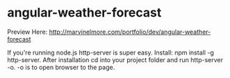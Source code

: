 # angular-weather-forecast

Preview Here: http://marvinelmore.com/portfolio/dev/angular-weather-forecast

If you're running node.js http-server is super easy. Install: npm install -g http-server. After installation cd into your project folder and run http-server -o. -o is to open browser to the page.
